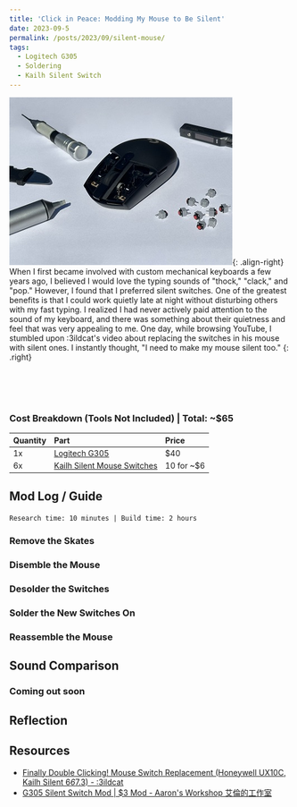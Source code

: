 ```yaml
---
title: 'Click in Peace: Modding My Mouse to Be Silent'
date: 2023-09-5
permalink: /posts/2023/09/silent-mouse/
tags:
  - Logitech G305
  - Soldering
  - Kailh Silent Switch
---
```


![](/images/silent-mouse/silent-mouse.jpg){: .align-right}
When I first became involved with custom mechanical keyboards a few years ago, I believed I would love the typing sounds of "thock," "clack," and "pop." However, I found that I preferred silent switches. One of the greatest benefits is that I could work quietly late at night without disturbing others with my fast typing. I realized I had never actively paid attention to the sound of my keyboard, and there was something about their quietness and feel that was very appealing to me. One day, while browsing YouTube, I stumbled upon :3ildcat's video about replacing the switches in his mouse with silent ones. I instantly thought, "I need to make my mouse silent too."
{: .right}
<br/><br/><br/><br/><br/>

### Cost Breakdown (Tools Not Included) | Total: ~$65

| Quantity      | Part | Price     |
| :---        |    :----   |          :--- |
| 1x      | [Logitech G305](https://www.amazon.com/Logitech-LIGHTSPEED-Wireless-Gaming-Mouse/dp/B07CMS5Q6P) | $40  |
| 6x      | [Kailh Silent Mouse Switches](https://www.ebay.com/itm/374730638443) | 10 for ~$6  |

## Mod Log / Guide
```Research time: 10 minutes | Build time: 2 hours```

### Remove the Skates


### Disemble the Mouse


### Desolder the Switches


### Solder the New Switches On


### Reassemble the Mouse



## Sound Comparison

### Coming out soon

## Reflection


## Resources
* [Finally Double Clicking! Mouse Switch Replacement (Honeywell UX10C, Kailh Silent 6*6*7.3) - :3ildcat](https://youtu.be/3jMrlHMZ00A?si=BzuQQKQJveCahVKi&t=260)
* [G305 Silent Switch Mod | $3 Mod - Aaron's Workshop 艾倫的工作室](https://youtu.be/dmbaMSyXmcw?si=-e4nosvvXrMkuOmR)
